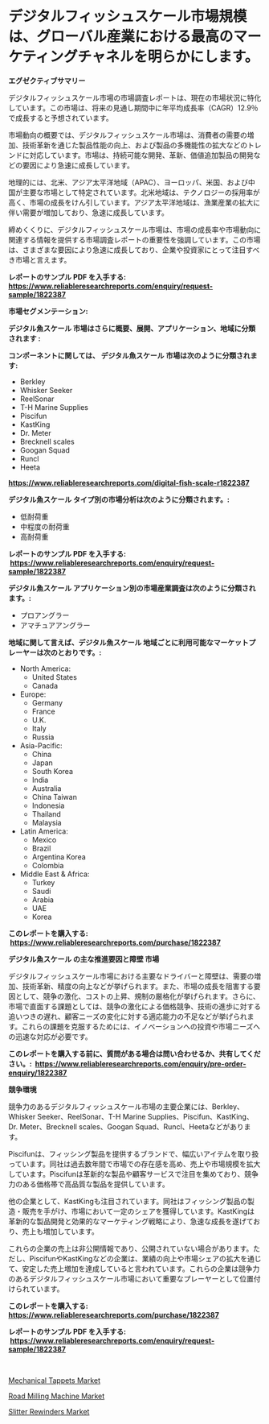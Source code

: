 <p><h1>デジタルフィッシュスケール市場規模は、グローバル産業における最高のマーケティングチャネルを明らかにします。</h1></p><p><strong>エグゼクティブサマリー</strong></p>
<p><p>デジタルフィッシュスケール市場の市場調査レポートは、現在の市場状況に特化しています。この市場は、将来の見通し期間中に年平均成長率（CAGR）12.9％で成長すると予想されています。</p><p>市場動向の概要では、デジタルフィッシュスケール市場は、消費者の需要の増加、技術革新を通じた製品性能の向上、および製品の多機能性の拡大などのトレンドに対応しています。市場は、持続可能な開発、革新、価値追加製品の開発などの要因により急速に成長しています。</p><p>地理的には、北米、アジア太平洋地域（APAC）、ヨーロッパ、米国、および中国が主要な市場として特定されています。北米地域は、テクノロジーの採用率が高く、市場の成長をけん引しています。アジア太平洋地域は、漁業産業の拡大に伴い需要が増加しており、急速に成長しています。</p><p>締めくくりに、デジタルフィッシュスケール市場は、市場の成長率や市場動向に関連する情報を提供する市場調査レポートの重要性を強調しています。この市場は、さまざまな要因により急速に成長しており、企業や投資家にとって注目すべき市場と言えます。</p></p>
<p><strong>レポートのサンプル PDF を入手する: <a href="https://www.reliableresearchreports.com/enquiry/request-sample/1822387">https://www.reliableresearchreports.com/enquiry/request-sample/1822387</a></strong></p>
<p><strong>市場セグメンテーション:</strong></p>
<p><strong> デジタル魚スケール 市場はさらに概要、展開、アプリケーション、地域に分類されます :</strong></p>
<p><strong>コンポーネントに関しては、 デジタル魚スケール 市場は次のように分類されます: &nbsp;</strong></p>
<p><ul><li>Berkley</li><li>Whisker Seeker</li><li>ReelSonar</li><li>T-H Marine Supplies</li><li>Piscifun</li><li>KastKing</li><li>Dr. Meter</li><li>Brecknell scales</li><li>Googan Squad</li><li>Runcl</li><li>Heeta</li></ul></p>
<p><strong><a href="https://www.reliableresearchreports.com/digital-fish-scale-r1822387">https://www.reliableresearchreports.com/digital-fish-scale-r1822387</a></strong></p>
<p><strong> デジタル魚スケール タイプ別の市場分析は次のように分類されます。:</strong></p>
<p><ul><li>低耐荷重</li><li>中程度の耐荷重</li><li>高耐荷重</li></ul></p>
<p><strong>レポートのサンプル PDF を入手する: &nbsp;<a href="https://www.reliableresearchreports.com/enquiry/request-sample/1822387">https://www.reliableresearchreports.com/enquiry/request-sample/1822387</a></strong></p>
<p><strong> デジタル魚スケール アプリケーション別の市場産業調査は次のように分類されます。:</strong></p>
<p><ul><li>プロアングラー</li><li>アマチュアアングラー</li></ul></p>
<p><strong>地域に関して言えば、デジタル魚スケール 地域ごとに利用可能なマーケットプレーヤーは次のとおりです。:</strong></p>
<p><ul>
    <li>
        North America:
        <ul>
            <li>United States</li>
            <li>Canada</li>
        </ul>
    </li>
    <li>
        Europe:
        <ul>
            <li>Germany</li>
            <li>France</li>
            <li>U.K.</li>
            <li>Italy</li>
            <li>Russia</li>
        </ul>
    </li>
    <li>
        Asia-Pacific:
        <ul>
            <li>China</li>
            <li>Japan</li>
            <li>South Korea</li>
            <li>India</li>
            <li>Australia</li>
            <li>China Taiwan</li>
            <li>Indonesia</li>
            <li>Thailand</li>
            <li>Malaysia</li>
        </ul>
    </li>
    <li>
        Latin America:
        <ul>
            <li>Mexico</li>
            <li>Brazil</li>
            <li>Argentina Korea</li>
            <li>Colombia</li>
        </ul>
    </li>
    <li>
        Middle East & Africa:
        <ul>
            <li>Turkey</li>
            <li>Saudi</li>
            <li>Arabia</li>
            <li>UAE</li>
            <li>Korea</li>
        </ul>
    </li>
    </ul></p>
<p><strong>このレポートを購入する: &nbsp;<a href="https://www.reliableresearchreports.com/purchase/1822387">https://www.reliableresearchreports.com/purchase/1822387</a></strong></p>
<p><strong>デジタル魚スケール の主な推進要因と障壁 市場</strong></p>
<p><p>デジタルフィッシュスケール市場における主要なドライバーと障壁は、需要の増加、技術革新、精度の向上などが挙げられます。また、市場の成長を阻害する要因として、競争の激化、コストの上昇、規制の厳格化が挙げられます。さらに、市場で直面する課題としては、競争の激化による価格競争、技術の進歩に対する追いつきの遅れ、顧客ニーズの変化に対する適応能力の不足などが挙げられます。これらの課題を克服するためには、イノベーションへの投資や市場ニーズへの迅速な対応が必要です。</p></p>
<p><strong>このレポートを購入する前に、質問がある場合は問い合わせるか、共有してください。:&nbsp; <a href="https://www.reliableresearchreports.com/enquiry/pre-order-enquiry/1822387">https://www.reliableresearchreports.com/enquiry/pre-order-enquiry/1822387</a></strong></p>
<p><strong>競争環境</strong></p>
<p><p>競争力のあるデジタルフィッシュスケール市場の主要企業には、Berkley、Whisker Seeker、ReelSonar、T-H Marine Supplies、Piscifun、KastKing、Dr. Meter、Brecknell scales、Googan Squad、Runcl、Heetaなどがあります。</p><p>Piscifunは、フィッシング製品を提供するブランドで、幅広いアイテムを取り扱っています。同社は過去数年間で市場での存在感を高め、売上や市場規模を拡大しています。Piscifunは革新的な製品や顧客サービスで注目を集めており、競争力のある価格帯で高品質な製品を提供しています。</p><p>他の企業として、KastKingも注目されています。同社はフィッシング製品の製造・販売を手がけ、市場において一定のシェアを獲得しています。KastKingは革新的な製品開発と効果的なマーケティング戦略により、急速な成長を遂げており、売上も増加しています。</p><p>これらの企業の売上は非公開情報であり、公開されていない場合があります。ただし、PiscifunやKastKingなどの企業は、業績の向上や市場シェアの拡大を通じて、安定した売上増加を達成していると言われています。これらの企業は競争力のあるデジタルフィッシュスケール市場において重要なプレーヤーとして位置付けられています。</p></p>
<p><strong>このレポートを購入する: &nbsp; <a href="https://www.reliableresearchreports.com/purchase/1822387">https://www.reliableresearchreports.com/purchase/1822387</a></strong></p>
<p><strong>レポートのサンプル PDF を入手する: &nbsp;<a href="https://www.reliableresearchreports.com/enquiry/request-sample/1822387">https://www.reliableresearchreports.com/enquiry/request-sample/1822387</a></strong><strong></strong></p>
<p>&nbsp;</p>
<p><p><a href="https://www.linkedin.com/pulse/mechanical-tappets-market-research-report-provides-thorough-smwde?trackingId=EJ%2FtgEs%2BttGmkwOGhylQlw%3D%3D">Mechanical Tappets Market</a></p><p><a href="https://www.linkedin.com/pulse/road-milling-machine-market-exploring-share-trends-future-growth-qabae?trackingId=SrBf5Ej%2FxAdM%2BFRP7naxsg%3D%3D">Road Milling Machine Market</a></p><p><a href="https://www.linkedin.com/pulse/slitter-rewinders-market-research-report-its-history-h7woe?trackingId=EDe50j%2FxUPnvFzZ9snwynA%3D%3D">Slitter Rewinders Market</a></p></p>